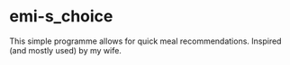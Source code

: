 # emi-s_choice
This simple programme allows for quick meal recommendations. Inspired (and mostly used) by my wife.
